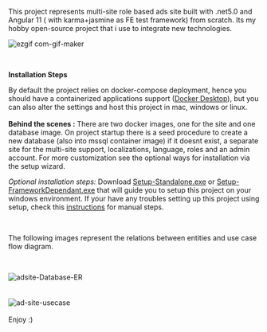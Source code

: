 This project represents multi-site role based ads site built with .net5.0 and Angular 11 ( with karma+jasmine as FE test framework) from scratch. Its my hobby open-source project that i use to integrate new technologies.
<br/>



![ezgif com-gif-maker](https://user-images.githubusercontent.com/3856771/107635736-edb08080-6c6b-11eb-8d98-daef55bf1fa5.gif)

<br/>

<b>Installation Steps</b>

By default the project relies on docker-compose deployment, hence you should have a containerized applications support (<a href="https://www.docker.com/products/docker-desktop">Docker Desktop</a>), but you can also alter the settings and host this project in mac, windows or linux.
<br/>
<br/>
<b>Behind the scenes :</b>
There are two docker images, one for the site and one database image. On project startup there is a seed procedure to create a new database (also into mssql container image) if it doesnt exist, a separate site for the multi-site support, localizations, language, roles and an admin account. For more customization see the optional ways for installation via the setup wizard.

<i>Optional installation steps:</i>
Download [Setup-Standalone.exe](https://drive.google.com/open?id=1hAup8B57sQO_0MtfDrsrM5roJUbpBFhj) or [Setup-FrameworkDependant.exe](https://drive.google.com/open?id=1zj904FqB3znB8qNeNzD1zfzDFvIHzHuX) that will guide you to setup this project on your windows environment. If your have any troubles setting up this project using setup, check this [instructions](Instructions.txt) for manual steps.   

<br/>

The following images represent the relations between entities and use case flow diagram. 

<br/>

![adsite-Database-ER](https://user-images.githubusercontent.com/3856771/99712166-f47f8b00-2aa2-11eb-9466-122bd01c1c1b.jpg)
<br/>
<br/>
<br/>
![ad-site-usecase](https://user-images.githubusercontent.com/3856771/99712349-390b2680-2aa3-11eb-896f-9df1aef66290.jpg)
<br/>
<br/>
Enjoy :) 
